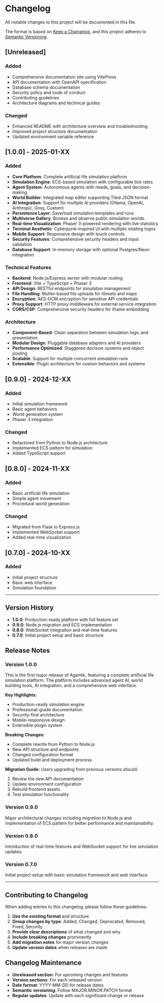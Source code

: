 # Changelog

All notable changes to this project will be documented in this file.

The format is based on [Keep a Changelog](https://keepachangelog.com/en/1.0.0/),
and this project adheres to [Semantic Versioning](https://semver.org/spec/v2.0.0.html).

## [Unreleased]

### Added
- Comprehensive documentation site using VitePress
- API documentation with OpenAPI specification
- Database schema documentation
- Security policy and code of conduct
- Contributing guidelines
- Architecture diagrams and technical guides

### Changed
- Enhanced README with architecture overview and troubleshooting
- Improved project structure documentation
- Updated environment variable reference

## [1.0.0] - 2025-01-XX

### Added
- **Core Platform**: Complete artificial life simulation platform
- **Simulation Engine**: ECS-based simulation with configurable tick rates
- **Agent System**: Autonomous agents with needs, goals, and decision-making
- **World Builder**: Integrated map editor supporting Tiled JSON format
- **AI Integration**: Support for multiple AI providers (Ollama, OpenAI, Anthropic, Groq, Custom)
- **Persistence Layer**: Save/load simulation templates and runs
- **Multiverse Gallery**: Browse and observe public simulation worlds
- **Real-time Visualization**: Phaser 3-powered rendering with live statistics
- **Terminal Aesthetic**: Cyberpunk-inspired UI with multiple rotating logos
- **Mobile Support**: Responsive design with touch controls
- **Security Features**: Comprehensive security headers and input validation
- **Database Support**: In-memory storage with optional Postgres/Neon integration

### Technical Features
- **Backend**: Node.js/Express server with modular routing
- **Frontend**: Vite + TypeScript + Phaser 3
- **API Design**: RESTful endpoints for simulation management
- **File Handling**: Multer-based file uploads for tilesets and maps
- **Encryption**: AES-GCM encryption for sensitive API credentials
- **Proxy Support**: HTTP proxy middleware for external service integration
- **CORS/CSP**: Comprehensive security headers for iframe embedding

### Architecture
- **Component-Based**: Clean separation between simulation logic and presentation
- **Modular Design**: Pluggable database adapters and AI providers
- **Performance Optimized**: Staggered decision systems and object pooling
- **Scalable**: Support for multiple concurrent simulation runs
- **Extensible**: Plugin architecture for custom behaviors and systems

## [0.9.0] - 2024-12-XX

### Added
- Initial simulation framework
- Basic agent behaviors
- World generation system
- Phaser 3 integration

### Changed
- Refactored from Python to Node.js architecture
- Implemented ECS pattern for simulation
- Added TypeScript support

## [0.8.0] - 2024-11-XX

### Added
- Basic artificial life simulation
- Simple agent movement
- Procedural world generation

### Changed
- Migrated from Flask to Express.js
- Implemented WebSocket support
- Added real-time visualization

## [0.7.0] - 2024-10-XX

### Added
- Initial project structure
- Basic web interface
- Simulation foundation

---

## Version History

- **1.0.0**: Production-ready platform with full feature set
- **0.9.0**: Node.js migration and ECS implementation
- **0.8.0**: WebSocket integration and real-time features
- **0.7.0**: Initial project setup and basic structure

## Release Notes

### Version 1.0.0
This is the first major release of Agentik, featuring a complete artificial life simulation platform. The platform includes advanced agent AI, world building tools, AI integration, and a comprehensive web interface.

**Key Highlights:**
- Production-ready simulation engine
- Professional-grade documentation
- Security-first architecture
- Mobile-responsive design
- Extensible plugin system

**Breaking Changes:**
- Complete rewrite from Python to Node.js
- New API structure and endpoints
- Changed configuration format
- Updated build and deployment process

**Migration Guide:**
Users upgrading from previous versions should:
1. Review the new API documentation
2. Update environment configuration
3. Rebuild frontend assets
4. Test simulation functionality

### Version 0.9.0
Major architectural changes including migration to Node.js and implementation of ECS pattern for better performance and maintainability.

### Version 0.8.0
Introduction of real-time features and WebSocket support for live simulation updates.

### Version 0.7.0
Initial project setup with basic simulation framework and web interface.

---

## Contributing to Changelog

When adding entries to this changelog, please follow these guidelines:

1. **Use the existing format** and structure
2. **Group changes by type**: Added, Changed, Deprecated, Removed, Fixed, Security
3. **Provide clear descriptions** of what changed and why
4. **Include breaking changes** prominently
5. **Add migration notes** for major version changes
6. **Update version dates** when releases are made

## Changelog Maintenance

- **Unreleased section**: For upcoming changes and features
- **Version sections**: For each released version
- **Date format**: YYYY-MM-DD for release dates
- **Semantic versioning**: Follow MAJOR.MINOR.PATCH format
- **Regular updates**: Update with each significant change or release
